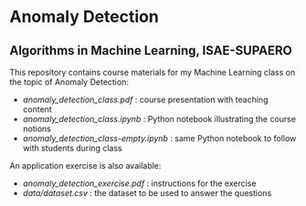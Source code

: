 # Anomaly Detection

## Algorithms in Machine Learning, ISAE-SUPAERO

This repository contains course materials for my Machine Learning class on the topic of Anomaly Detection:
- <em>anomaly_detection_class.pdf</em> : course presentation with teaching content
- <em>anomaly_detection_class.ipynb</em> : Python notebook illustrating the course notions
- <em>anomaly_detection_class-empty.ipynb</em> : same Python notebook to follow with students during class

An application exercise is also available:
- <em>anomaly_detection_exercise.pdf</em> : instructions for the exercise
- <em>data/dataset.csv</em> : the dataset to be used to answer the questions